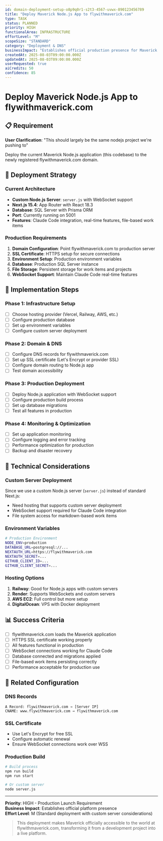 ```yaml
---
id: domain-deployment-setup-o8p9q0r1-s2t3-4567-uvwx-890123456789
title: "Deploy Maverick Node.js App to flywithmaverick.com"
type: TASK
status: PLANNED
priority: HIGH
functionalArea: INFRASTRUCTURE
effortLevel: "M"
scopeSize: "STANDARD"
category: "Deployment & DNS"
businessImpact: "Establishes official production presence for Maverick platform"
createdAt: 2025-08-03T09:00:00.000Z
updatedAt: 2025-08-03T09:00:00.000Z
userRequested: true
aiCredits: 50
confidence: 85
---
```


# Deploy Maverick Node.js App to flywithmaverick.com

## 📋 Requirement

**User Clarification**: "This should largely be the same nodejs project we're pushing to"

Deploy the current Maverick Node.js application (this codebase) to the newly registered flywithmaverick.com domain.

## 🎯 Deployment Strategy

### Current Architecture
- **Custom Node.js Server**: `server.js` with WebSocket support
- **Next.js 15.4**: App Router with React 18.3
- **Database**: SQL Server with Prisma ORM
- **Port**: Currently running on 5001
- **Features**: Claude Code integration, real-time features, file-based work items

### Production Requirements
1. **Domain Configuration**: Point flywithmaverick.com to production server
2. **SSL Certificate**: HTTPS setup for secure connections
3. **Environment Setup**: Production environment variables
4. **Database**: Production SQL Server instance
5. **File Storage**: Persistent storage for work items and projects
6. **WebSocket Support**: Maintain Claude Code real-time features

## 🚀 Implementation Steps

### Phase 1: Infrastructure Setup
- [ ] Choose hosting provider (Vercel, Railway, AWS, etc.)
- [ ] Configure production database
- [ ] Set up environment variables
- [ ] Configure custom server deployment

### Phase 2: Domain & DNS
- [ ] Configure DNS records for flywithmaverick.com
- [ ] Set up SSL certificate (Let's Encrypt or provider SSL)
- [ ] Configure domain routing to Node.js app
- [ ] Test domain accessibility

### Phase 3: Production Deployment
- [ ] Deploy Node.js application with WebSocket support
- [ ] Configure production build process
- [ ] Set up database migrations
- [ ] Test all features in production

### Phase 4: Monitoring & Optimization
- [ ] Set up application monitoring
- [ ] Configure logging and error tracking
- [ ] Performance optimization for production
- [ ] Backup and disaster recovery

## 🔧 Technical Considerations

### Custom Server Deployment
Since we use a custom Node.js server (`server.js`) instead of standard Next.js:
- Need hosting that supports custom server deployment
- WebSocket support required for Claude Code integration
- File system access for markdown-based work items

### Environment Variables
```bash
# Production Environment
NODE_ENV=production
DATABASE_URL=postgresql://...
NEXTAUTH_URL=https://flywithmaverick.com
NEXTAUTH_SECRET=...
GITHUB_CLIENT_ID=...
GITHUB_CLIENT_SECRET=...
```

### Hosting Options
1. **Railway**: Good for Node.js apps with custom servers
2. **Render**: Supports WebSockets and custom servers
3. **AWS EC2**: Full control but more setup
4. **DigitalOcean**: VPS with Docker deployment

## 📊 Success Criteria

- [ ] flywithmaverick.com loads the Maverick application
- [ ] HTTPS SSL certificate working properly
- [ ] All features functional in production
- [ ] WebSocket connections working for Claude Code
- [ ] Database connected and migrations applied
- [ ] File-based work items persisting correctly
- [ ] Performance acceptable for production use

## 🔗 Related Configuration

### DNS Records
```
A Record: flywithmaverick.com → [Server IP]
CNAME: www.flywithmaverick.com → flywithmaverick.com
```

### SSL Certificate
- Use Let's Encrypt for free SSL
- Configure automatic renewal
- Ensure WebSocket connections work over WSS

### Production Build
```bash
# Build process
npm run build
npm run start

# Or custom server
node server.js
```

---

**Priority**: HIGH - Production Launch Requirement  
**Business Impact**: Establishes official platform presence  
**Effort Level**: M (Standard deployment with custom server considerations)  

> This deployment makes Maverick officially accessible to the world at flywithmaverick.com, transforming it from a development project into a live platform.